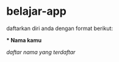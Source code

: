 # belajar-app

daftarkan diri anda dengan format berikut:

**\* Nama kamu**

*daftar nama yang terdaftar*
